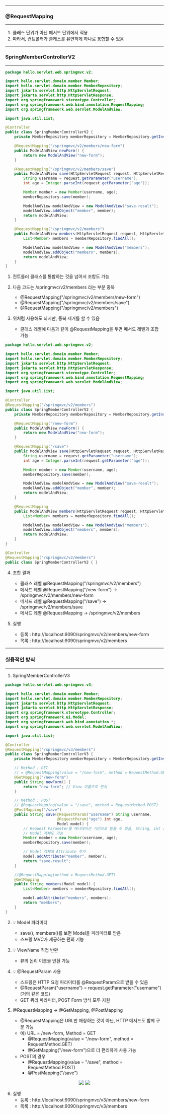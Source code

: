 -----
### @RequestMapping
-----
1. 클래스 단위가 아닌 메서드 단위에서 적용
2. 따라서, 컨트롤러가 클래스를 유연하게 하나로 통합할 수 있음

-----
### SpringMemberControllerV2
-----
```java
package hello.servlet.web.springmvc.v2;

import hello.servlet.domain.member.Member;
import hello.servlet.domain.member.MemberRepository;
import jakarta.servlet.http.HttpServletRequest;
import jakarta.servlet.http.HttpServletResponse;
import org.springframework.stereotype.Controller;
import org.springframework.web.bind.annotation.RequestMapping;
import org.springframework.web.servlet.ModelAndView;

import java.util.List;

@Controller
public class SpringMemberControllerV2 {
    private MemberRepository memberRepository = MemberRepository.getInstance();

    @RequestMapping("/springmvc/v2/members/new-form")
    public ModelAndView newForm() {
        return new ModelAndView("new-form");
    }

    @RequestMapping("/springmvc/v2/members/save")
    public ModelAndView save(HttpServletRequest request, HttpServletResponse response) {
        String username = request.getParameter("username");
        int age = Integer.parseInt(request.getParameter("age"));

        Member member = new Member(username, age);
        memberRepository.save(member);

        ModelAndView modelAndView = new ModelAndView("save-result");
        modelAndView.addObject("member", member);
        return modelAndView;
    }

    @RequestMapping("/springmvc/v2/members")
    public ModelAndView members(HttpServletRequest request, HttpServletResponse response) {
        List<Member> members = memberRepository.findAll();

        ModelAndView modelAndView = new ModelAndView("members");
        modelAndView.addObject("members", members);
        return modelAndView;
    }
}
```
1. 컨트롤러 클래스를 통합하는 것을 넘어서 조합도 가능
2. 다음 코드는 /springmvc/v2/members 라는 부분 중복
   - @RequestMapping("/springmvc/v2/members/new-form")
   - @RequestMapping("/springmvc/v2/members/save")
   - @RequestMapping("/springmvc/v2/members")
  
3. 위처럼 사용해도 되지만, 중복 제거를 할 수 있음
   - 클래스 레벨에 다음과 같이 @RequestMapping을 두면 메서드 레벨과 조합 가능
```java
package hello.servlet.web.springmvc.v2;

import hello.servlet.domain.member.Member;
import hello.servlet.domain.member.MemberRepository;
import jakarta.servlet.http.HttpServletRequest;
import jakarta.servlet.http.HttpServletResponse;
import org.springframework.stereotype.Controller;
import org.springframework.web.bind.annotation.RequestMapping;
import org.springframework.web.servlet.ModelAndView;

import java.util.List;

@Controller
@RequestMapping("/springmvc/v2/members")
public class SpringMemberControllerV2 {
    private MemberRepository memberRepository = MemberRepository.getInstance();

    @RequestMapping("/new-form")
    public ModelAndView newForm() {
        return new ModelAndView("new-form");
    }

    @RequestMapping("/save")
    public ModelAndView save(HttpServletRequest request, HttpServletResponse response) {
        String username = request.getParameter("username");
        int age = Integer.parseInt(request.getParameter("age"));

        Member member = new Member(username, age);
        memberRepository.save(member);

        ModelAndView modelAndView = new ModelAndView("save-result");
        modelAndView.addObject("member", member);
        return modelAndView;
    }

    @RequestMapping
    public ModelAndView members(HttpServletRequest request, HttpServletResponse response) {
        List<Member> members = memberRepository.findAll();

        ModelAndView modelAndView = new ModelAndView("members");
        modelAndView.addObject("members", members);
        return modelAndView;
    }
}
```
```java
@Controller
@RequestMapping("/springmvc/v2/members")
public class SpringMemberControllerV2 { }
```

4. 조합 결과
   - 클래스 레벨 @RequestMapping("/springmvc/v2/members")
   - 메서드 레벨 @RequestMapping("/new-form") → /springmvc/v2/members/new-form
   - 메서드 레벨 @RequestMapping("/save") → /springmvc/v2/members/save
   - 메서드 레벨 @RequestMapping → /springmvc/v2/members

5. 실행
   - 등록 : http://localhost:9090/springmvc/v2/members/new-form
   - 목록 : http://localhost:9090/springmvc/v2/members

-----
### 실용적인 방식
-----
1. SpringMemberControllerV3
```java
package hello.servlet.web.springmvc.v3;

import hello.servlet.domain.member.Member;
import hello.servlet.domain.member.MemberRepository;
import jakarta.servlet.http.HttpServletRequest;
import jakarta.servlet.http.HttpServletResponse;
import org.springframework.stereotype.Controller;
import org.springframework.ui.Model;
import org.springframework.web.bind.annotation.*;
import org.springframework.web.servlet.ModelAndView;

import java.util.List;

@Controller
@RequestMapping("/springmvc/v3/members")
public class SpringMemberControllerV3 {
    private MemberRepository memberRepository = MemberRepository.getInstance();

    // Method : GET
    // = @RequestMapping(value = "/new-form", method = RequestMethod.GET)
    @GetMapping("/new-form")
    public String newForm() {
        return "new-form"; // View 이름으로 인식
    }

    // Method : POST
    // @RequestMapping(value = "/save", method = RequestMethod.POST)
    @PostMapping("/save")
    public String save(@RequestParam("username") String username,
                       @RequestParam("age") int age,
                       Model model) {
        // Request Parameter를 애너테이션 기반으로 받을 수 있음, String, int 등의 자료형 가능
        // Model 객체도 가능
        Member member = new Member(username, age);
        memberRepository.save(member);

        // Model 객체에 Attribute 추가
        model.addAttribute("member", member);
        return "save-result";
    }

    //@RequestMapping(method = RequestMethod.GET)
    @GetMapping
    public String members(Model model) {
        List<Member> members = memberRepository.findAll();

        model.addAttribute("members", members);
        return "members";
    }
}
```

2. 💡 Model 파라미터
   - save(), members()를 보면 Model을 파라미터로 받음
   - 스프링 MVC가 제공하는 편의 기능

3. 💡 ViewName 직접 반환
   - 뷰의 논리 이름을 반환 가능

4. 💡 @RequestParam 사용
   - 스프링은 HTTP 요청 파라미터를 @RequestParam으로 받을 수 있음
   - @RequestParam("username") = request.getParameter("username") (거의 같은 코드)
   - GET 쿼리 파라미터, POST Form 방식 모두 지원

5. @RequestMapping → @GetMapping, @PostMapping
   - @RequestMapping은 URL만 매칭하는 것이 아닌, HTTP 메서드도 함께 구분 가능
   - 예) URL = /new-form, Method = GET
     + @RequestMapping(value = "/new-form", method = RequestMethod.GET)
     + @GetMapping("/new-form")으로 더 편리하게 사용 가능
   - POST의 경우
     + @RequestMapping(value = "/save", method = RequestMethod.POST)
     + @PostMapping("/save")

<div align="center">
<img src="https://github.com/sooyounghan/Spring/assets/34672301/f135b6bf-a2c5-41d9-8be9-5aebc3ffdb55">
<img src="https://github.com/sooyounghan/Spring/assets/34672301/69276fc3-f7aa-4a44-b48e-5030d52e40d5">
</div>

6. 실행
   - 등록 : http://localhost:9090/springmvc/v3/members/new-form
   - 목록 : http://localhost:9090/springmvc/v3/members

